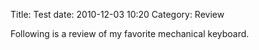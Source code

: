 Title: Test
date: 2010-12-03 10:20
Category: Review

Following is a review of my favorite mechanical keyboard.
